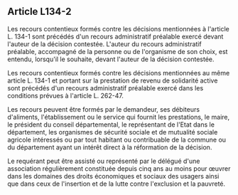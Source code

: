 ## Article L134-2

Les recours contentieux formés contre les décisions mentionnées à l'article L. 134-1 sont précédés
d'un recours administratif préalable exercé devant l'auteur de la décision contestée. L'auteur du recours
administratif préalable, accompagné de la personne ou de l'organisme de son choix, est entendu, lorsqu'il le
souhaite, devant l'auteur de la décision contestée.

Les recours contentieux formés contre les décisions mentionnées au même article L. 134-1 et portant sur la
prestation de revenu de solidarité active sont précédés d'un recours administratif préalable exercé dans les
conditions prévues à l'article L. 262-47.

Les recours peuvent être formés par le demandeur, ses débiteurs d'aliments, l'établissement ou le service
qui fournit les prestations, le maire, le président du conseil départemental, le représentant de l'Etat dans
le département, les organismes de sécurité sociale et de mutualité sociale agricole intéressés ou par tout
habitant ou contribuable de la commune ou du département ayant un intérêt direct à la réformation de la
décision.

Le requérant peut être assisté ou représenté par le délégué d'une association régulièrement constituée depuis
cinq ans au moins pour œuvrer dans les domaines des droits économiques et sociaux des usagers ainsi que
dans ceux de l'insertion et de la lutte contre l'exclusion et la pauvreté.

